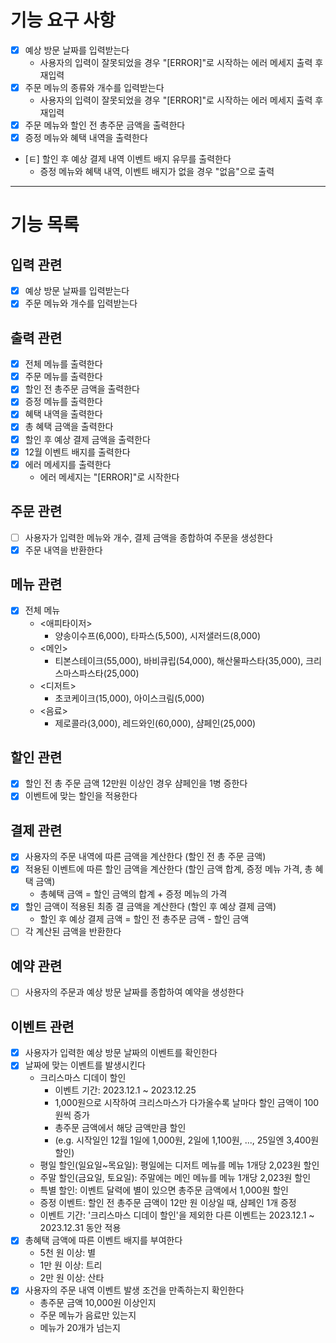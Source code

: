 # 기능 요구 사항

- [x] 예상 방문 날짜를 입력받는다
  - 사용자의 입력이 잘못되었을 경우 "[ERROR]"로 시작하는 에러 메세지 출력 후 재입력
- [x] 주문 메뉴의 종류와 개수를 입력받는다
  - 사용자의 입력이 잘못되었을 경우 "[ERROR]"로 시작하는 에러 메세지 출력 후 재입력
- [x] 주문 메뉴와 할인 전 총주문 금액을 출력한다
- [x] 증정 메뉴와 혜택 내역을 출력한다
- [ㅌ] 할인 후 예상 결제 내역 이벤트 배지 유무를 출력한다
  - 증정 메뉴와 혜택 내역, 이벤트 배지가 없을 경우 "없음"으로 출력

---

# 기능 목록

## 입력 관련

- [x] 예상 방문 날짜를 입력받는다
- [x] 주문 메뉴와 개수를 입력받는다

## 출력 관련

- [x] 전체 메뉴를 출력한다
- [x] 주문 메뉴를 출력한다
- [x] 할인 전 총주문 금액을 출력한다
- [x] 증정 메뉴를 출력한다
- [x] 혜택 내역을 출력한다
- [x] 총 혜택 금액을 출력한다
- [x] 할인 후 예상 결제 금액을 출력한다
- [x] 12월 이벤트 배지를 출력한다
- [x] 에러 메세지를 출력한다
  - 에러 메세지는 "[ERROR]"로 시작한다

## 주문 관련

- [ ] 사용자가 입력한 메뉴와 개수, 결제 금액을 종합하여 주문을 생성한다
- [x] 주문 내역을 반환한다

## 메뉴 관련

- [x] 전체 메뉴
  - <애피타이저>
    - 양송이수프(6,000), 타파스(5,500), 시저샐러드(8,000)
  - <메인>
    - 티본스테이크(55,000), 바비큐립(54,000), 해산물파스타(35,000), 크리스마스파스타(25,000)
  - <디저트>
    - 초코케이크(15,000), 아이스크림(5,000)
  - <음료>
    - 제로콜라(3,000), 레드와인(60,000), 샴페인(25,000)

## 할인 관련

- [x] 할인 전 총 주문 금액 12만원 이상인 경우 샴페인을 1병 증한다
- [x] 이벤트에 맞는 할인을 적용한다

## 결제 관련

- [x] 사용자의 주문 내역에 따른 금액을 계산한다 (할인 전 총 주문 금액)
- [x] 적용된 이벤트에 따른 할인 금액을 계산한다 (할인 금액 합계, 증정 메뉴 가격, 총 혜택 금액)
  - 총혜택 금액 = 할인 금액의 합계 + 증정 메뉴의 가격
- [x] 할인 금액이 적용된 최종 결 금액을 계산한다 (할인 후 예상 결제 금액)
  - 할인 후 예상 결제 금액 = 할인 전 총주문 금액 - 할인 금액
- [ ] 각 계산된 금액을 반환한다

## 예약 관련

- [ ] 사용자의 주문과 예상 방문 날짜를 종합하여 예약을 생성한다

## 이벤트 관련

- [x] 사용자가 입력한 예상 방문 날짜의 이벤트를 확인한다
- [x] 날짜에 맞는 이벤트를 발생시킨다
  - 크리스마스 디데이 할인
    - 이벤트 기간: 2023.12.1 ~ 2023.12.25
    - 1,000원으로 시작하여 크리스마스가 다가올수록 날마다 할인 금액이 100원씩 증가
    - 총주문 금액에서 해당 금액만큼 할인
    - (e.g. 시작일인 12월 1일에 1,000원, 2일에 1,100원, ..., 25일엔 3,400원 할인)
  - 평일 할인(일요일~목요일): 평일에는 디저트 메뉴를 메뉴 1개당 2,023원 할인
  - 주말 할인(금요일, 토요일): 주말에는 메인 메뉴를 메뉴 1개당 2,023원 할인
  - 특별 할인: 이벤트 달력에 별이 있으면 총주문 금액에서 1,000원 할인
  - 증정 이벤트: 할인 전 총주문 금액이 12만 원 이상일 때, 샴페인 1개 증정
  - 이벤트 기간: '크리스마스 디데이 할인'을 제외한 다른 이벤트는 2023.12.1 ~ 2023.12.31 동안 적용
- [x] 총혜택 금액에 따른 이벤트 배지를 부여한다
  - 5천 원 이상: 별
  - 1만 원 이상: 트리
  - 2만 원 이상: 산타
- [x] 사용자의 주문 내역 이벤트 발생 조건을 만족하는지 확인한다
  - 총주문 금액 10,000원 이상인지
  - 주문 메뉴가 음료만 있는지
  - 메뉴가 20개가 넘는지
  


